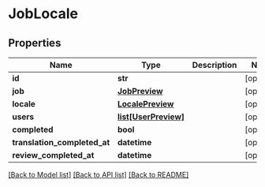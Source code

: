 # JobLocale

## Properties
Name | Type | Description | Notes
------------ | ------------- | ------------- | -------------
**id** | **str** |  | [optional] 
**job** | [**JobPreview**](JobPreview.md) |  | [optional] 
**locale** | [**LocalePreview**](LocalePreview.md) |  | [optional] 
**users** | [**list[UserPreview]**](UserPreview.md) |  | [optional] 
**completed** | **bool** |  | [optional] 
**translation_completed_at** | **datetime** |  | [optional] 
**review_completed_at** | **datetime** |  | [optional] 

[[Back to Model list]](../README.md#documentation-for-models) [[Back to API list]](../README.md#documentation-for-api-endpoints) [[Back to README]](../README.md)


